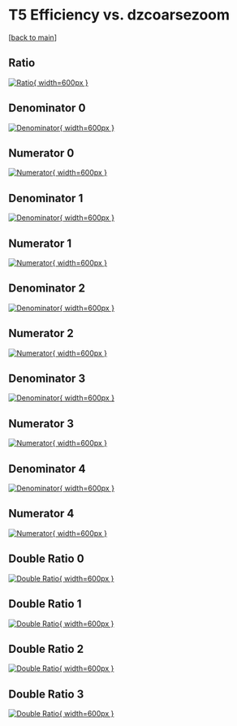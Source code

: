 # T5 Efficiency vs. dzcoarsezoom

[[back to main](./)]



## Ratio

[![Ratio](../mtv/var/T5_loweta_13_-1_eff_dzcoarsezoom.png){ width=600px }](../mtv/var/T5_loweta_13_-1_eff_dzcoarsezoom.pdf)

## Denominator 0

[![Denominator](../mtv/den/T5_loweta_13_-1_eff_dzcoarsezoom_den0.png){ width=600px }](../mtv/den/T5_loweta_13_-1_eff_dzcoarsezoom_den0.pdf)

## Numerator 0

[![Numerator](../mtv/num/T5_loweta_13_-1_eff_dzcoarsezoom_num0.png){ width=600px }](../mtv/num/T5_loweta_13_-1_eff_dzcoarsezoom_num0.pdf)

## Denominator 1

[![Denominator](../mtv/den/T5_loweta_13_-1_eff_dzcoarsezoom_den1.png){ width=600px }](../mtv/den/T5_loweta_13_-1_eff_dzcoarsezoom_den1.pdf)

## Numerator 1

[![Numerator](../mtv/num/T5_loweta_13_-1_eff_dzcoarsezoom_num1.png){ width=600px }](../mtv/num/T5_loweta_13_-1_eff_dzcoarsezoom_num1.pdf)

## Denominator 2

[![Denominator](../mtv/den/T5_loweta_13_-1_eff_dzcoarsezoom_den2.png){ width=600px }](../mtv/den/T5_loweta_13_-1_eff_dzcoarsezoom_den2.pdf)

## Numerator 2

[![Numerator](../mtv/num/T5_loweta_13_-1_eff_dzcoarsezoom_num2.png){ width=600px }](../mtv/num/T5_loweta_13_-1_eff_dzcoarsezoom_num2.pdf)

## Denominator 3

[![Denominator](../mtv/den/T5_loweta_13_-1_eff_dzcoarsezoom_den3.png){ width=600px }](../mtv/den/T5_loweta_13_-1_eff_dzcoarsezoom_den3.pdf)

## Numerator 3

[![Numerator](../mtv/num/T5_loweta_13_-1_eff_dzcoarsezoom_num3.png){ width=600px }](../mtv/num/T5_loweta_13_-1_eff_dzcoarsezoom_num3.pdf)

## Denominator 4

[![Denominator](../mtv/den/T5_loweta_13_-1_eff_dzcoarsezoom_den4.png){ width=600px }](../mtv/den/T5_loweta_13_-1_eff_dzcoarsezoom_den4.pdf)

## Numerator 4

[![Numerator](../mtv/num/T5_loweta_13_-1_eff_dzcoarsezoom_num4.png){ width=600px }](../mtv/num/T5_loweta_13_-1_eff_dzcoarsezoom_num4.pdf)

## Double Ratio 0

[![Double Ratio](../mtv/ratio/T5_loweta_13_-1_eff_dzcoarsezoom_ratio0.png){ width=600px }](../mtv/ratio/T5_loweta_13_-1_eff_dzcoarsezoom_ratio0.pdf)

## Double Ratio 1

[![Double Ratio](../mtv/ratio/T5_loweta_13_-1_eff_dzcoarsezoom_ratio1.png){ width=600px }](../mtv/ratio/T5_loweta_13_-1_eff_dzcoarsezoom_ratio1.pdf)

## Double Ratio 2

[![Double Ratio](../mtv/ratio/T5_loweta_13_-1_eff_dzcoarsezoom_ratio2.png){ width=600px }](../mtv/ratio/T5_loweta_13_-1_eff_dzcoarsezoom_ratio2.pdf)

## Double Ratio 3

[![Double Ratio](../mtv/ratio/T5_loweta_13_-1_eff_dzcoarsezoom_ratio3.png){ width=600px }](../mtv/ratio/T5_loweta_13_-1_eff_dzcoarsezoom_ratio3.pdf)

